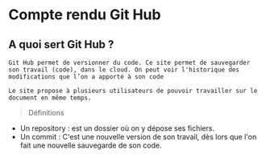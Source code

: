 # Compte rendu Git Hub
## A quoi sert Git Hub ?
` Git Hub permet de versionner du code. Ce site permet de sauvegarder son travail (code), dans le cloud. On peut voir l'historique des modifications que l’on a apporté à son code `

` Le site propose à plusieurs utilisateurs de pouvoir travailler sur le document en même temps. `

> Définitions
- Un repository : est un dossier où on y dépose ses fichiers.
- Un commit : C'est une nouvelle version de son travail, dès lors que l'on fait une nouvelle sauvegarde de son code.
